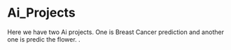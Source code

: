 # Ai_Projects

Here we have two Ai projects. One is Breast Cancer prediction and another one is predic the flower. .
